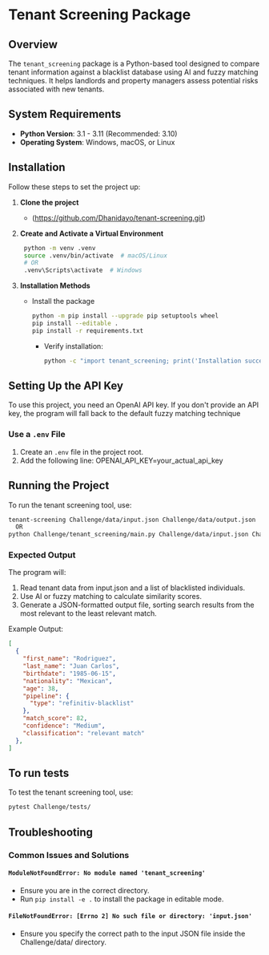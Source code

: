 # Tenant Screening Package

## Overview
The `tenant_screening` package is a Python-based tool designed to compare tenant information against a blacklist database using AI and fuzzy matching techniques. It helps landlords and property managers assess potential risks associated with new tenants.

## System Requirements
- **Python Version**: 3.1 - 3.11 (Recommended: 3.10)
- **Operating System**: Windows, macOS, or Linux

## Installation
Follow these steps to set the project up:

1. **Clone the project**
   - (https://github.com/Dhanidayo/tenant-screening.git)

2. **Create and Activate a Virtual Environment**
   ```sh
    python -m venv .venv
    source .venv/bin/activate  # macOS/Linux
    # OR
    .venv\Scripts\activate  # Windows
   ```

3. **Installation Methods**
    - Install the package
      ```sh
      python -m pip install --upgrade pip setuptools wheel
      pip install --editable .
      pip install -r requirements.txt
      ```
      
      - Verify installation:
        ```sh
        python -c "import tenant_screening; print('Installation successful!')"
        ```

## Setting Up the API Key
To use this project, you need an OpenAI API key.
If you don't provide an API key, the program will fall back to the default fuzzy matching technique

### Use a `.env` File
1. Create an `.env` file in the project root.
2. Add the following line: 
    OPENAI_API_KEY=your_actual_api_key

## Running the Project
To run the tenant screening tool, use:
```sh
tenant-screening Challenge/data/input.json Challenge/data/output.json
  OR
python Challenge/tenant_screening/main.py Challenge/data/input.json Challenge/data/output.json
```

### Expected Output
The program will:
1. Read tenant data from input.json and a list of blacklisted individuals.
2. Use AI or fuzzy matching to calculate similarity scores.
3. Generate a JSON-formatted output file, sorting search results from the most relevant to the least relevant match.

Example Output:
```json
[
  {
    "first_name": "Rodriguez",
    "last_name": "Juan Carlos",
    "birthdate": "1985-06-15",
    "nationality": "Mexican",
    "age": 38,
    "pipeline": {
      "type": "refinitiv-blacklist"
    },
    "match_score": 82,
    "confidence": "Medium",
    "classification": "relevant match"
  },
]
```

## To run tests
To test the tenant screening tool, use:
```sh
pytest Challenge/tests/
```

## Troubleshooting
### Common Issues and Solutions
#### `ModuleNotFoundError: No module named 'tenant_screening'`
- Ensure you are in the correct directory.
- Run `pip install -e .` to install the package in editable mode.

#### `FileNotFoundError: [Errno 2] No such file or directory: 'input.json'`
- Ensure you specify the correct path to the input JSON file inside the Challenge/data/ directory.
